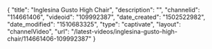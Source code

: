 {
    "title": "Inglesina Gusto High Chair",
    "description": "",
    "channelid": "114661406",
    "videoid": "109992387",
    "date_created": "1502522982",
    "date_modified": "1510683325",
    "type": "captivate",
    "layout": "channelVideo",
    "url": "\/latest-videos\/inglesina-gusto-high-chair\/114661406-109992387"
}